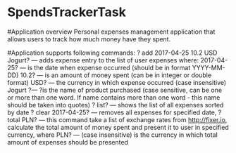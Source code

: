 # SpendsTrackerTask
#Application overview
Personal expenses management application that allows users to
track how much money have they spent.

#Application supports following commands:
? add 2017-04-25 10.2 USD Jogurt?  — adds expense entry to the list
of user expenses where:
2017-04-25? — is the date when expense occurred (should be in format YYYY-MM-DD)
10.2? — is an amount of money spent (can be in integer or double format)
USD? — the currency in which expense occurred (case insensitive)
Jogurt ?— ?is the name of product purchased (case sensitive, can be one or more than one word. If name contains more than one word - this name should  be taken into quotes)
? list? — shows the list of all expenses sorted by date
? clear 2017-04-25? — removes all expenses for specified date,
? total PLN? — this command take a list of exchange rates from http://fixer.io, calculate the total amount of money spent and
present it to user in specified currency, where PLN? — (case insensitive) is the currency in which total amount of expenses should
be presented
